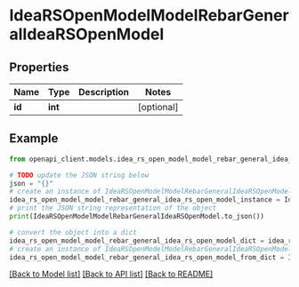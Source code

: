 # IdeaRSOpenModelModelRebarGeneralIdeaRSOpenModel


## Properties

Name | Type | Description | Notes
------------ | ------------- | ------------- | -------------
**id** | **int** |  | [optional] 

## Example

```python
from openapi_client.models.idea_rs_open_model_model_rebar_general_idea_rs_open_model import IdeaRSOpenModelModelRebarGeneralIdeaRSOpenModel

# TODO update the JSON string below
json = "{}"
# create an instance of IdeaRSOpenModelModelRebarGeneralIdeaRSOpenModel from a JSON string
idea_rs_open_model_model_rebar_general_idea_rs_open_model_instance = IdeaRSOpenModelModelRebarGeneralIdeaRSOpenModel.from_json(json)
# print the JSON string representation of the object
print(IdeaRSOpenModelModelRebarGeneralIdeaRSOpenModel.to_json())

# convert the object into a dict
idea_rs_open_model_model_rebar_general_idea_rs_open_model_dict = idea_rs_open_model_model_rebar_general_idea_rs_open_model_instance.to_dict()
# create an instance of IdeaRSOpenModelModelRebarGeneralIdeaRSOpenModel from a dict
idea_rs_open_model_model_rebar_general_idea_rs_open_model_from_dict = IdeaRSOpenModelModelRebarGeneralIdeaRSOpenModel.from_dict(idea_rs_open_model_model_rebar_general_idea_rs_open_model_dict)
```
[[Back to Model list]](../README.md#documentation-for-models) [[Back to API list]](../README.md#documentation-for-api-endpoints) [[Back to README]](../README.md)


